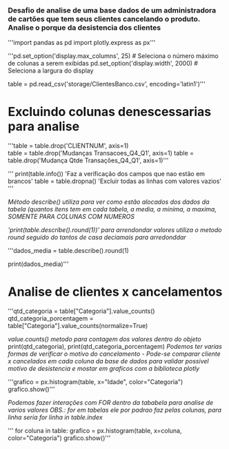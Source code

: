 ### Desafio de analise de uma base dados de um administradora de cartões que tem seus clientes cancelando o produto. Analise o porque da desistencia dos clientes

'''import pandas as pd
import plotly.express as px'''

'''pd.set_option('display.max_columns', 25)  # Seleciona o número máximo de colunas a serem exibidas
pd.set_option('display.width', 2000)  # Seleciona a largura do display

table = pd.read_csv('storage/ClientesBanco.csv', encoding='latin1')'''

# Excluindo colunas denescessarias para analise

'''table = table.drop('CLIENTNUM', axis=1)  
table = table.drop('Mudanças Transacoes_Q4_Q1', axis=1) 
table = table.drop('Mudança Qtde Transações_Q4_Q1', axis=1)'''

''' print(table.info())   'Faz a verificação dos campos que nao estão em brancos'
    table = table.dropna()   'Excluir todas as linhas com valores vazios' '''

_Método describe() utiliza para ver como estão alocados dos dados da tabela (quantos itens tem em cada tabela,
 a media, a minima, a maxima, SOMENTE PARA COLUNAS COM NUMEROS_
 
_'print(table.describe().round(1))' para arrendondar valores utiliza o metodo round seguido do tantos de casa deciamais 
para arredonddar_

'''dados_media = table.describe().round(1)

print(dados_media)'''

# Analise de clientes x cancelamentos

'''qtd_categoria = table["Categoria"].value_counts() 
qtd_categoria_porcentagem = table["Categoria"].value_counts(normalize=True)

_value.counts() metodo para contagem dos valores dentro do objeto_
print(qtd_categoria), print(qtd_categoria_porcentagem)
_Podemos ter varias formas de verificar o motivo do cancelamento
    - Pode-se comparar cliente x cancelados em cada coluna da base de dados para validar possivel motivo de desistencia
    e mostar em graficos com a biblioteca plotly_
> 
'''grafico = px.histogram(table, x="Idade", color="Categoria")
grafico.show()'''

_Podemos fazer interações com FOR dentro da tababela para analise de varios valores
OBS.: for em tabelas ele por padrao faz pelas colunas, para linha seria for linha in table.index_
 
'''   for coluna in table:
        grafico = px.histogram(table, x=coluna, color="Categoria")
        grafico.show()'''
